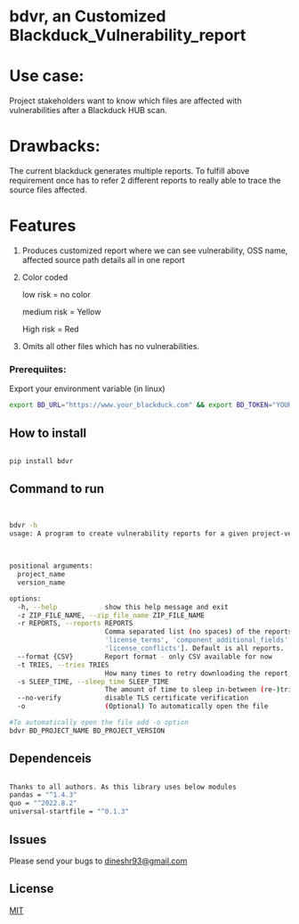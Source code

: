 # bdvr, an Customized Blackduck_Vulnerability_report

# Use case:

Project stakeholders want to know which files are affected with vulnerabilities after a Blackduck HUB scan.

# Drawbacks:

The current blackduck generates multiple reports. To fulfill above requirement once has to refer 2 different reports to really able to trace the source files affected.

# Features

1. Produces customized report where we can see vulnerability, OSS name, affected source path details all in one report
2. Color coded

   low risk = no color

   medium risk = Yellow

   High risk = Red

3. Omits all other files which has no vulnerabilities.

### Prerequiites:

Export your environment variable (in linux)
```sh
export BD_URL="https://www.your_blackduck.com" && export BD_TOKEN="YOUR_API_TOKEN"
```

## How to install

```sh

pip install bdvr
```

## Command to run

```sh


bdvr -h
usage: A program to create vulnerability reports for a given project-version [-h] [-z ZIP_FILE_NAME] [-r REPORTS] [--format {CSV}] [-t TRIES] [-s SLEEP_TIME] [--no-verify]
                                                                             [-o]
                                                                             project_name version_name

positional arguments:
  project_name
  version_name

options:
  -h, --help            show this help message and exit
  -z ZIP_FILE_NAME, --zip_file_name ZIP_FILE_NAME
  -r REPORTS, --reports REPORTS
                        Comma separated list (no spaces) of the reports to generate - ['version', 'scans', 'components', 'vulnerabilities', 'source', 'cryptography',
                        'license_terms', 'component_additional_fields', 'project_version_additional_fields', 'vulnerability_matches', 'upgrade_guidance',
                        'license_conflicts']. Default is all reports.
  --format {CSV}        Report format - only CSV available for now
  -t TRIES, --tries TRIES
                        How many times to retry downloading the report, i.e. wait for the report to be generated
  -s SLEEP_TIME, --sleep_time SLEEP_TIME
                        The amount of time to sleep in-between (re-)tries to download the report
  --no-verify           disable TLS certificate verification
  -o                    (Optional) To automatically open the file

#To automatically open the file add -o option
bdvr BD_PROJECT_NAME BD_PROJECT_VERSION

```

## Dependenceis

```sh

Thanks to all authors. As this library uses below modules
pandas = "^1.4.3"
quo = "^2022.8.2"
universal-startfile = "^0.1.3"

```

## Issues

Please send your bugs to dineshr93@gmail.com

## License

[MIT](LICENSE)
